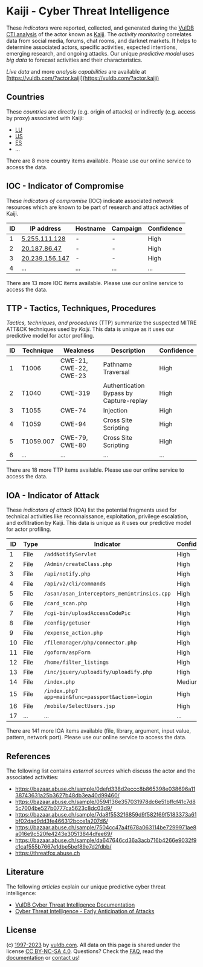 # Kaiji - Cyber Threat Intelligence

These _indicators_ were reported, collected, and generated during the [VulDB CTI analysis](https://vuldb.com/?kb.cti) of the actor known as [Kaiji](https://vuldb.com/?actor.kaiji). The _activity monitoring_ correlates data from social media, forums, chat rooms, and darknet markets. It helps to determine associated actors, specific activities, expected intentions, emerging research, and ongoing attacks. Our unique _predictive model_ uses _big data_ to forecast activities and their characteristics.

_Live data_ and more _analysis capabilities_ are available at [https://vuldb.com/?actor.kaiji](https://vuldb.com/?actor.kaiji)

## Countries

These _countries_ are directly (e.g. origin of attacks) or indirectly (e.g. access by proxy) associated with Kaiji:

* [LU](https://vuldb.com/?country.lu)
* [US](https://vuldb.com/?country.us)
* [ES](https://vuldb.com/?country.es)
* ...

There are 8 more country items available. Please use our online service to access the data.

## IOC - Indicator of Compromise

These _indicators of compromise_ (IOC) indicate associated network resources which are known to be part of research and attack activities of Kaiji.

ID | IP address | Hostname | Campaign | Confidence
-- | ---------- | -------- | -------- | ----------
1 | [5.255.111.128](https://vuldb.com/?ip.5.255.111.128) | - | - | High
2 | [20.187.86.47](https://vuldb.com/?ip.20.187.86.47) | - | - | High
3 | [20.239.156.147](https://vuldb.com/?ip.20.239.156.147) | - | - | High
4 | ... | ... | ... | ...

There are 13 more IOC items available. Please use our online service to access the data.

## TTP - Tactics, Techniques, Procedures

_Tactics, techniques, and procedures_ (TTP) summarize the suspected MITRE ATT&CK techniques used by _Kaiji_. This data is unique as it uses our predictive model for actor profiling.

ID | Technique | Weakness | Description | Confidence
-- | --------- | -------- | ----------- | ----------
1 | T1006 | CWE-21, CWE-22, CWE-23 | Pathname Traversal | High
2 | T1040 | CWE-319 | Authentication Bypass by Capture-replay | High
3 | T1055 | CWE-74 | Injection | High
4 | T1059 | CWE-94 | Cross Site Scripting | High
5 | T1059.007 | CWE-79, CWE-80 | Cross Site Scripting | High
6 | ... | ... | ... | ...

There are 18 more TTP items available. Please use our online service to access the data.

## IOA - Indicator of Attack

These _indicators of attack_ (IOA) list the potential fragments used for technical activities like reconnaissance, exploitation, privilege escalation, and exfiltration by Kaiji. This data is unique as it uses our predictive model for actor profiling.

ID | Type | Indicator | Confidence
-- | ---- | --------- | ----------
1 | File | `/addNotifyServlet` | High
2 | File | `/Admin/createClass.php` | High
3 | File | `/api/notify.php` | High
4 | File | `/api/v2/cli/commands` | High
5 | File | `/asan/asan_interceptors_memintrinsics.cpp` | High
6 | File | `/card_scan.php` | High
7 | File | `/cgi-bin/uploadAccessCodePic` | High
8 | File | `/config/getuser` | High
9 | File | `/expense_action.php` | High
10 | File | `/filemanager/php/connector.php` | High
11 | File | `/goform/aspForm` | High
12 | File | `/home/filter_listings` | High
13 | File | `/inc/jquery/uploadify/uploadify.php` | High
14 | File | `/index.php` | Medium
15 | File | `/index.php?app=main&func=passport&action=login` | High
16 | File | `/mobile/SelectUsers.jsp` | High
17 | ... | ... | ...

There are 141 more IOA items available (file, library, argument, input value, pattern, network port). Please use our online service to access the data.

## References

The following list contains _external sources_ which discuss the actor and the associated activities:

* https://bazaar.abuse.ch/sample/0defd338d2eccc8b865398e038696a1138743631a25b3627b48db3ea40d99460/
* https://bazaar.abuse.ch/sample/0594136e357031978dc6e51bffcf41c7d85c7004be527b0777ca5623c8dc03d9/
* https://bazaar.abuse.ch/sample/7da8f553216859d9f582f69f5183373a61bf02dad9dd3fe466312bcce1a207d6/
* https://bazaar.abuse.ch/sample/7504cc47a4f678a063114be7299971ae8a016e9c520fe4243e30513844dfee69/
* https://bazaar.abuse.ch/sample/da647646cd36a3acb716b4266e9032f9c1caf555b7667e1dbe5bef89e7d2fdbb/
* https://threatfox.abuse.ch

## Literature

The following _articles_ explain our unique predictive cyber threat intelligence:

* [VulDB Cyber Threat Intelligence Documentation](https://vuldb.com/?kb.cti)
* [Cyber Threat Intelligence - Early Anticipation of Attacks](https://www.scip.ch/en/?labs.20201022)

## License

(c) [1997-2023](https://vuldb.com/?kb.changelog) by [vuldb.com](https://vuldb.com/?kb.about). All data on this page is shared under the license [CC BY-NC-SA 4.0](https://creativecommons.org/licenses/by-nc-sa/4.0/). Questions? Check the [FAQ](https://vuldb.com/?kb.faq), read the [documentation](https://vuldb.com/?kb) or [contact us](https://vuldb.com/?contact)!
